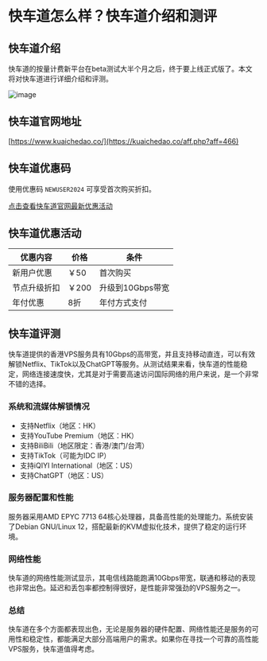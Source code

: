 # 快车道怎么样？快车道介绍和测评

## 快车道介绍
快车道的按量计费新平台在beta测试大半个月之后，终于要上线正式版了。本文将对快车道进行详细介绍和评测。

![image](https://github.com/jaynaehallien/kuaichedao/assets/167729740/f4580616-8853-45b0-8707-c0ecc2772a2a)

## 快车道官网地址
[https://www.kuaichedao.co/](https://kuaichedao.co/aff.php?aff=466)

## 快车道优惠码
使用优惠码 `NEWUSER2024` 可享受首次购买折扣。

[点击查看快车道官网最新优惠活动](https://kuaichedao.co/aff.php?aff=466)

## 快车道优惠活动

| 优惠内容           | 价格   | 条件         |
|-----------------|------|------------|
| 新用户优惠         | ￥50  | 首次购买       |
| 节点升级折扣        | ￥200 | 升级到10Gbps带宽 |
| 年付优惠          | 8折   | 年付方式支付     |

## 快车道评测

快车道提供的香港VPS服务具有10Gbps的高带宽，并且支持移动直连，可以有效解锁Netflix、TikTok以及ChatGPT等服务。从测试结果来看，快车道的性能稳定，网络连接速度快，尤其是对于需要高速访问国际网络的用户来说，是一个非常不错的选择。

### 系统和流媒体解锁情况

- 支持Netflix（地区：HK）
- 支持YouTube Premium（地区：HK）
- 支持BiliBili（地区限定：香港/澳门/台湾）
- 支持TikTok（可能为IDC IP）
- 支持iQIYI International（地区：US）
- 支持ChatGPT（地区：US）

### 服务器配置和性能

服务器采用AMD EPYC 7713 64核心处理器，具备高性能的处理能力。系统安装了Debian GNU/Linux 12，搭配最新的KVM虚拟化技术，提供了稳定的运行环境。

### 网络性能

快车道的网络性能测试显示，其电信线路能跑满10Gbps带宽，联通和移动的表现也非常出色。延迟和丢包率都控制得很好，是性能非常强劲的VPS服务之一。

### 总结

快车道在多个方面都表现出色，无论是服务器的硬件配置、网络性能还是服务的可用性和稳定性，都能满足大部分高端用户的需求。如果你在寻找一个可靠的高性能VPS服务，快车道值得考虑。
